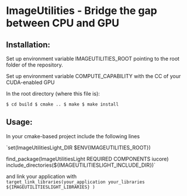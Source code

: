 ImageUtilities - Bridge the gap between CPU and GPU
===================================================

Installation:
-------------

Set up environment variable IMAGEUTILITIES_ROOT pointing to the root folder of the repository.  

Set up environment variable COMPUTE_CAPABILITY with the CC of your CUDA-enabled GPU  

In the root directory (where this file is):  

`$ cd build
$ cmake ..
$ make
$ make install`

Usage:
------

In your cmake-based project include the following lines  

`set(ImageUtilitiesLight_DIR $ENV{IMAGEUTILITIES_ROOT})

find_package(ImageUtilitiesLight REQUIRED COMPONENTS iucore)
include_directories(${IMAGEUTILITIESLIGHT_INCLUDE_DIR})`

and link your application with  
`target_link_libraries(your_application
  your_libraries
  ${IMAGEUTILITIESLIGHT_LIBRARIES}
)`
